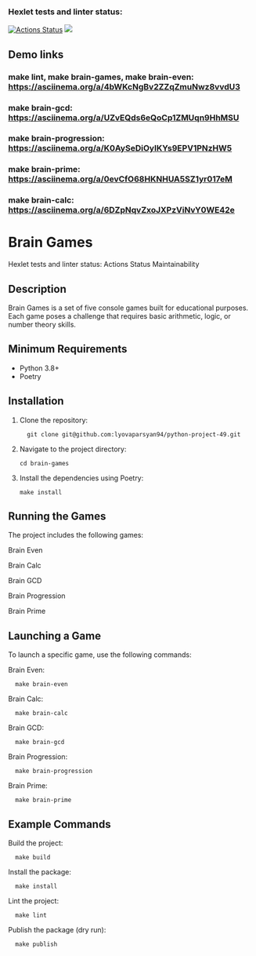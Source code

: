 ### Hexlet tests and linter status:
[![Actions Status](https://github.com/Hayk25/python-project-49/actions/workflows/hexlet-check.yml/badge.svg)](https://github.com/Hayk25/python-project-49/actions)
<a href="https://codeclimate.com/github/Hayk25/python-project-49/maintainability"><img src="https://api.codeclimate.com/v1/badges/03385a8f9d8e87ef6559/maintainability" /></a>


## Demo links

### make lint, make brain-games, make brain-even: https://asciinema.org/a/4bWKcNgBv2ZZqZmuNwz8vvdU3
### make brain-gcd: https://asciinema.org/a/UZvEQds6eQoCp1ZMUqn9HhMSU
### make brain-progression: https://asciinema.org/a/K0AySeDiOyIKYs9EPV1PNzHW5
### make brain-prime: https://asciinema.org/a/0evCfO68HKNHUA5SZ1yr017eM
### make brain-calc: https://asciinema.org/a/6DZpNqvZxoJXPzViNvY0WE42e

# Brain Games

Hexlet tests and linter status:
Actions Status Maintainability

## Description
Brain Games is a set of five console games built for educational purposes. Each game poses a challenge that requires basic arithmetic, logic, or number theory skills.

## Minimum Requirements
- Python 3.8+
- Poetry

## Installation
1. Clone the repository:
   
         git clone git@github.com:lyovaparsyan94/python-project-49.git

3. Navigate to the project directory:

       cd brain-games

3. Install the dependencies using Poetry:

       make install

## Running the Games
The project includes the following games:

Brain Even

Brain Calc

Brain GCD

Brain Progression

Brain Prime

## Launching a Game
To launch a specific game, use the following commands:

Brain Even:

      make brain-even

Brain Calc:

      make brain-calc

Brain GCD:
      
      make brain-gcd

Brain Progression:

      make brain-progression

Brain Prime:

      make brain-prime

## Example Commands
Build the project:

      make build

Install the package:

      make install

Lint the project:

      make lint

Publish the package (dry run):

      make publish